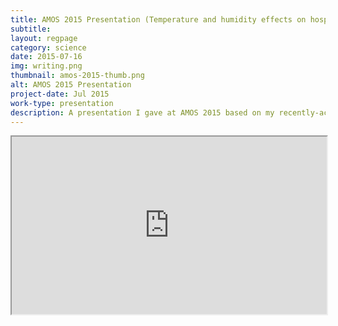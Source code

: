 ```yaml
---
title: AMOS 2015 Presentation (Temperature and humidity effects on hospital morbidity in Darwin, Australia)
subtitle:
layout: regpage
category: science
date: 2015-07-16
img: writing.png
thumbnail: amos-2015-thumb.png
alt: AMOS 2015 Presentation
project-date: Jul 2015
work-type: presentation
description: A presentation I gave at AMOS 2015 based on my recently-accepted honours paper.
---
```

<div markdown="0" style="text-align:center; position: relative; height: 0; padding-bottom: 56.25%;">
	<iframe style="position: absolute; top: 0; left: 0; width: 100%; height: 100%;" src="https://docs.google.com/viewer?srcid=0B7wTvP3udJl0ZXFOTTFHbEt3ckE&pid=explorer&efh=false&a=v&chrome=false&embedded=true"></iframe>
</div>